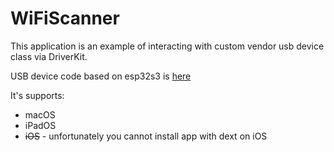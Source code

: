 # WiFiScanner
This application is an example of interacting with custom vendor usb device class via DriverKit. 

USB device code based on esp32s3 is [here](https://github.com/svedm/esp32-usb-wifiscanner)

It's supports: 
 - macOS
 - iPadOS
 - ~~iOS~~ - unfortunately you cannot install app with dext on iOS

